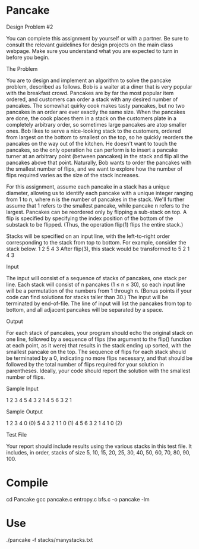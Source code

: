 Pancake
=======

Design Problem #2

You can complete this assignment by yourself or with a partner. Be sure to consult the relevant guidelines for design projects on the main class webpage. Make sure you understand what you are expected to turn in before you begin.

The Problem

You are to design and implement an algorithm to solve the pancake problem, described as follows. Bob is a waiter at a diner that is very popular with the breakfast crowd. Pancakes are by far the most popular item ordered, and customers can order a stack with any desired number of pancakes. The somewhat quirky cook makes tasty pancakes, but no two pancakes in an order are ever exactly the same size. When the pancakes are done, the cook places them in a stack on the customers plate in a completely arbitrary order, so sometimes large pancakes are atop smaller ones. Bob likes to serve a nice-looking stack to the customers, ordered from largest on the bottom to smallest on the top, so he quickly reorders the pancakes on the way out of the kitchen. He doesn't want to touch the pancakes, so the only operation he can perform is to insert a pancake turner at an arbitrary point (between pancakes) in the stack and flip all the pancakes above that point. Naturally, Bob wants to order the pancakes with the smallest number of flips, and we want to explore how the number of flips required varies as the size of the stack increases.

For this assignment, assume each pancake in a stack has a unique diameter, allowing us to identify each pancake with a unique integer ranging from 1 to n, where n is the number of pancakes in the stack. We'll further assume that 1 refers to the smallest pancake, while pancake n refers to the largest. Pancakes can be reordered only by flipping a sub-stack on top. A flip is specified by specifying the index position of the bottom of the substack to be flipped. (Thus, the operation flip(1) flips the entire stack.)

Stacks will be specified on an input line, with the left-to-right order corresponding to the stack from top to bottom. For example, consider the stack below.
1 2 5 4 3
After flip(3), this stack would be transformed to
5 2 1 4 3

Input

The input will consist of a sequence of stacks of pancakes, one stack per line. Each stack will consist of n pancakes (1 ≤ n ≤ 30), so each input line will be a permutation of the numbers from 1 through n. (Bonus points if your code can find solutions for stacks taller than 30.) The input will be terminated by end-of-file. The line of input will list the pancakes from top to bottom, and all adjacent pancakes will be separated by a space.

Output

For each stack of pancakes, your program should echo the original stack on one line, followed by a sequence of flips (the argument to the flip() function at each point, as it were) that results in the stack ending up sorted, with the smallest pancake on the top. The sequence of flips for each stack should be terminated by a 0, indicating no more flips necessary, and that should be followed by the total number of flips required for your solution in parentheses. Ideally, your code should report the solution with the smallest number of flips.

Sample Input

1 2 3 4
5 4 3 2 1
4 5 6 3 2 1
<EOF>

Sample Output

1 2 3 4
0 (0)
5 4 3 2 1
1 0 (1)
4 5 6 3 2 1
4 1 0 (2)

Test File

Your report should include results using the various stacks in this test file. It includes, in order, stacks of size 5, 10, 15, 20, 25, 30, 40, 50, 60, 70, 80, 90, 100.

Compile
==========
cd Pancake
gcc pancake.c entropy.c bfs.c -o pancake -lm

Use
==========
./pancake -f stacks/manystacks.txt
